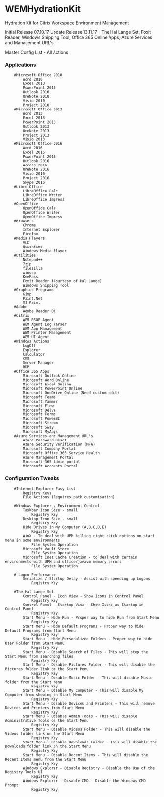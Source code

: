 # WEMHydrationKit
Hydration Kit for Citrix Workspace Environment Management

Initial Release 07.10.17
Update Release 13.11.17 - The Hal Lange Set, Foxit Reader, Windows Snipping Tool, Office 365 Online Apps, Azure Services and Management URL's

Master Config List - All Actions

### Applications
		#Microsoft Office 2010
			Word 2010
			Excel 2010
			PowerPoint 2010
			Outlook 2010
			OneNote 2010
			Visio 2010
			Project 2010
		#Microsoft Office 2013
			Word 2013
			Excel 2013
			PowerPoint 2013
			Outlook 2013
			OneNote 2013
			Project 2013
			Visio 2013
		#Microsoft Office 2016
			Word 2016
			Excel 2016
			PowerPoint 2016
			Outlook 2016
			Access 2016
			OneNote 2016
			Visio 2016
			Project 2016
			Skype 2016
		#Libre Office
			LibreOffice Calc
			LibreOffice Writer
			LibreOffice Impress
		#OpenOffice
			OpenOffice Calc
			OpenOffice Writer
			OpenOffice Impress			
		#Browsers
			Chrome
			Internet Explorer
			Firefox
		#Media Players
			VLC
			Quicktime
			Windows Media Player
		#Utilities
			Notepad++
			7zip
			filezilla
			winscp
			KeePass
			Foxit Reader (Courtesy of Hal Lange)
			Windows Snipping Tool
		#Graphics Programs
			Gimp
			Paint.Net
			MS Paint
		#Adobe
			Adobe Reader DC
		#Citrix
			WEM RSOP Agent
			WEM Agent Log Parser
			WEM App Management
			WEM Printer Management
			WEM UI Agent
		#Windows Actions
			LogOff
			Explorer
			Calculator
			cmd
			Server Manager
			RDP
		#Office 365 Apps
			Microsoft Outlook Online
			Microsoft Word Online
			Microsoft Excel Online
			Microsoft PowerPoint Online
			Microsoft OneDrive Online (Need custom edit)
			Microsoft Teams
			Microsoft Yammer
			Microsoft Flow
			Microsoft Delve
			Microsoft Forms
			Microsoft PowerBI
			Microsoft Stream
			Microsoft Sway
			Microsoft MyApps
		#Azure Services and Management URL's
			Azure Password Reset
			Azure Security Verification (MFA)
			Microsoft Company Portal
			Microsoft Office 365 Service Health
			Azure Management Portal
			Microsoft 365 Admin portal
			Microsoft Accounts Portal

### Configuration Tweaks
		#Internet Explorer Easy List
			Registry Keys
			File Actions (Requires path customisation)
			
		#Windows Explorer / Environment Control
			Taskbar Icon Size - small
				Registry Key
			Desktop Icon Size - small
				Registry Key
			Hide Drives in My Computer (A,B,C,D,E)
				Registry Key
			WinX - To deal with UPM killing right click options on start menu in some environments
				File System Operation
			Microsoft Vault Store
				File System Operation
			Microsoft Inet Cache Creation - to deal with certain environments with UPM and office/javavm memory errors
				File System Operation
				
		# Logon Performance
			Serialize / Startup Delay - Assist with speeding up Logons
				Registry Key 
		
		#The Hal Lange Set
			Control Panel - Icon View - Show Icons in Control Panel
				Registry Key
			Control Panel - Startup View - Show Icons as Startup in Control Panel
				Registry Key
			Start Menu - Hide Run - Proper way to hide Run from Start Menu
				Registry Key
			Start Menu - Hide Default Programs - Proper way to hide Default Programs from Start Menu
				Registry Key
			Start Menu - Hide Personalized Folders - Proper way to hide User Folder from Start Menu
				Registry Key
			Start Menu - Disable Search of Files - This will stop the Start Menu from searching files
				Registry Key
			Start Menu - Disable Pictures Folder - This will disable the Pictures folder link on the Start Menu
				Registry Key
			Start Menu - Disable Music Folder - This will disable Music folder from the Start Menu
				Registry Key
			Start Menu - Disable My Computer - This will disable My Computer from showing in Start Menu
				Registry Key
			Start Menu - Disable Devices and Printers - This will remove Devices and Printers from Start Menu
				Registry Key
			Start Menu - Disable Admin Tools - This will disable Administrative Tools on the Start Menu
				Registry Key
			Start Menu - Disable Videos Folder - This will disable the Videos folder link on the Start Menu
				Registry Key
			Start Menu - Disable Downloads Folder - This will disable the Downloads folder link on the Start Menu
				Registry Key
			Start Menu - Disable Recent Items - This will disable the Recent Items menu from the Start Menu
				Registry Key
			Windows Explorer - Disable Registry - Disable the Use of the Registry Tools UI
				Registry Key
			Windows Explorer - Disable CMD - Disable the Windows CMD Prompt
				Registry Key


